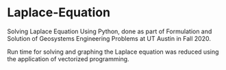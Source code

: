 # Laplace-Equation
Solving Laplace Equation Using Python, done as part of Formulation and Solution of Geosystems Engineering Problems at UT Austin in Fall 2020.

Run time for solving and graphing the Laplace equation was reduced using the application of vectorized programming.
